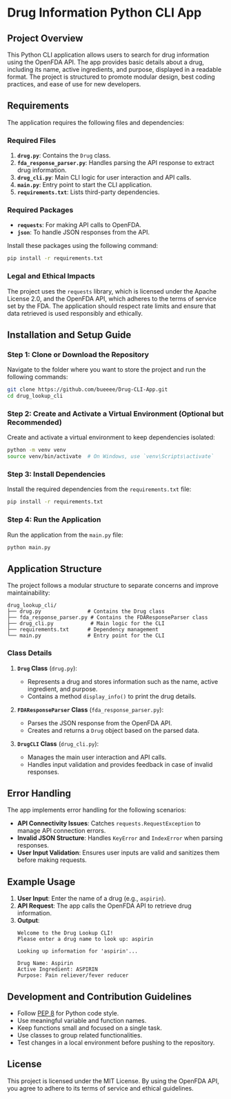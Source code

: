 # Drug Information Python CLI App

## Project Overview
This Python CLI application allows users to search for drug information using the OpenFDA API. The app provides basic details about a drug, including its name, active ingredients, and purpose, displayed in a readable format. The project is structured to promote modular design, best coding practices, and ease of use for new developers.

## Requirements
The application requires the following files and dependencies:

### Required Files
1. **`drug.py`**: Contains the `Drug` class.
2. **`fda_response_parser.py`**: Handles parsing the API response to extract drug information.
3. **`drug_cli.py`**: Main CLI logic for user interaction and API calls.
4. **`main.py`**: Entry point to start the CLI application.
5. **`requirements.txt`**: Lists third-party dependencies.

### Required Packages
- **`requests`**: For making API calls to OpenFDA.
- **`json`**: To handle JSON responses from the API.

Install these packages using the following command:

```bash
pip install -r requirements.txt
```

### Legal and Ethical Impacts
The project uses the `requests` library, which is licensed under the Apache License 2.0, and the OpenFDA API, which adheres to the terms of service set by the FDA. The application should respect rate limits and ensure that data retrieved is used responsibly and ethically.

## Installation and Setup Guide
### Step 1: Clone or Download the Repository
Navigate to the folder where you want to store the project and run the following commands:

```bash
git clone https://github.com/bueeee/Drug-CLI-App.git
cd drug_lookup_cli
```

### Step 2: Create and Activate a Virtual Environment (Optional but Recommended)
Create and activate a virtual environment to keep dependencies isolated:

```bash
python -m venv venv
source venv/bin/activate  # On Windows, use `venv\Scripts\activate`
```

### Step 3: Install Dependencies
Install the required dependencies from the `requirements.txt` file:

```bash
pip install -r requirements.txt
```

### Step 4: Run the Application
Run the application from the `main.py` file:

```bash
python main.py
```

## Application Structure
The project follows a modular structure to separate concerns and improve maintainability:

```
drug_lookup_cli/
├── drug.py               # Contains the Drug class
├── fda_response_parser.py # Contains the FDAResponseParser class
├── drug_cli.py            # Main logic for the CLI
├── requirements.txt      # Dependency management
└── main.py               # Entry point for the CLI
```

### Class Details
1. **`Drug` Class** (`drug.py`):
   - Represents a drug and stores information such as the name, active ingredient, and purpose.
   - Contains a method `display_info()` to print the drug details.

2. **`FDAResponseParser` Class** (`fda_response_parser.py`):
   - Parses the JSON response from the OpenFDA API.
   - Creates and returns a `Drug` object based on the parsed data.

3. **`DrugCLI` Class** (`drug_cli.py`):
   - Manages the main user interaction and API calls.
   - Handles input validation and provides feedback in case of invalid responses.

## Error Handling
The app implements error handling for the following scenarios:
- **API Connectivity Issues**: Catches `requests.RequestException` to manage API connection errors.
- **Invalid JSON Structure**: Handles `KeyError` and `IndexError` when parsing responses.
- **User Input Validation**: Ensures user inputs are valid and sanitizes them before making requests.

## Example Usage
1. **User Input**: Enter the name of a drug (e.g., `aspirin`).
2. **API Request**: The app calls the OpenFDA API to retrieve drug information.
3. **Output**:
   ```
   Welcome to the Drug Lookup CLI!
   Please enter a drug name to look up: aspirin

   Looking up information for 'aspirin'...

   Drug Name: Aspirin
   Active Ingredient: ASPIRIN
   Purpose: Pain reliever/fever reducer
   ```

## Development and Contribution Guidelines
- Follow [PEP 8](https://www.python.org/dev/peps/pep-0008/) for Python code style.
- Use meaningful variable and function names.
- Keep functions small and focused on a single task.
- Use classes to group related functionalities.
- Test changes in a local environment before pushing to the repository.

## License
This project is licensed under the MIT License. By using the OpenFDA API, you agree to adhere to its terms of service and ethical guidelines.

